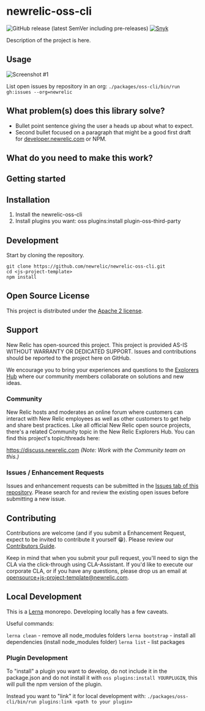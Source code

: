 # newrelic-oss-cli

![GitHub release (latest SemVer including pre-releases)](https://img.shields.io/github/v/release/newrelic/oss-cli?include_prereleases&sort=semver) [![Snyk](https://snyk.io/test/github/newrelic/oss-cli/badge.svg)](https://snyk.io/test/github/newrelic/oss-cli)

Description of the project is here.

## Usage

![Screenshot #1](screenshots/screenshot_01.png)

List open issues by repository in an org:
`./packages/oss-cli/bin/run gh:issues --org=newrelic`

## What problem(s) does this library solve?

- Bullet point sentence giving the user a heads up about what to expect.
- Second bullet focused on a paragraph that might be a good first draft for [developer.newrelic.com](https://developer.newrelic.com) or NPM.

## What do you need to make this work?

## Getting started

## Installation

1. Install the newrelic-oss-cli
2. Install plugins you want:
    oss plugins:install plugin-oss-third-party
## Development

Start by cloning the repository.

```
git clone https://github.com/newrelic/newrelic-oss-cli.git
cd <js-project-template>
npm install
```

## Open Source License

This project is distributed under the [Apache 2 license](LICENSE).

## Support

New Relic has open-sourced this project. This project is provided AS-IS WITHOUT WARRANTY OR DEDICATED SUPPORT. Issues and contributions should be reported to the project here on GitHub.

We encourage you to bring your experiences and questions to the [Explorers Hub](https://discuss.newrelic.com) where our community members collaborate on solutions and new ideas.

### Community

New Relic hosts and moderates an online forum where customers can interact with New Relic employees as well as other customers to get help and share best practices. Like all official New Relic open source projects, there's a related Community topic in the New Relic Explorers Hub. You can find this project's topic/threads here:

https://discuss.newrelic.com
*(Note: Work with the Community team on this.)*

### Issues / Enhancement Requests

Issues and enhancement requests can be submitted in the [Issues tab of this repository](../../issues). Please search for and review the existing open issues before submitting a new issue.

## Contributing

Contributions are welcome (and if you submit a Enhancement Request, expect to be invited to contribute it yourself :grin:). Please review our [Contributors Guide](CONTRIBUTING.md).

Keep in mind that when you submit your pull request, you'll need to sign the CLA via the click-through using CLA-Assistant. If you'd like to execute our corporate CLA, or if you have any questions, please drop us an email at opensource+js-project-template@newrelic.com.

## Local Development

This is a [Lerna](https://github.com/lerna/lerna) monorepo. Developing locally has a few caveats.

Useful commands:

`lerna clean` - remove all node_modules folders
`lerna bootstrap` - install all dependencies (install node_modules folder)
`lerna list` - list packages


### Plugin Development
To "install" a plugin you want to develop, do not include it in the package.json and do not install it with `oss plugins:install YOURPLUGIN`, this will pull the npm version of the plugin.

Instead you want to "link" it for local development with:
`./packages/oss-cli/bin/run plugins:link <path to your plugin>`